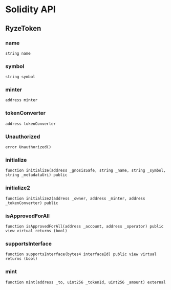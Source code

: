 # Solidity API

## RyzeToken

### name

```solidity
string name
```

### symbol

```solidity
string symbol
```

### minter

```solidity
address minter
```

### tokenConverter

```solidity
address tokenConverter
```

### Unauthorized

```solidity
error Unauthorized()
```

### initialize

```solidity
function initialize(address _gnosisSafe, string _name, string _symbol, string _metadataUri) public
```

### initialize2

```solidity
function initialize2(address _owner, address _minter, address _tokenConverter) public
```

### isApprovedForAll

```solidity
function isApprovedForAll(address _account, address _operator) public view virtual returns (bool)
```

### supportsInterface

```solidity
function supportsInterface(bytes4 interfaceId) public view virtual returns (bool)
```

### mint

```solidity
function mint(address _to, uint256 _tokenId, uint256 _amount) external
```

